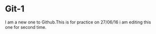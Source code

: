 # Git-1
I am a new one to Github.This is for practice
on 27/06/16 i am editing this one for second time.
